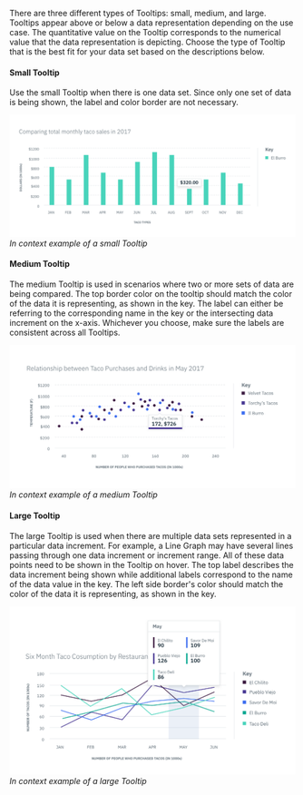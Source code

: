 There are three different types of Tooltips: small, medium, and large. Tooltips appear above or below a data representation depending on the use case. The quantitative value on the Tooltip corresponds to the numerical value that the data representation is depicting. Choose the type of Tooltip that is the best fit for your data set based on the descriptions below.

#### Small Tooltip

Use the small Tooltip when there is one data set. Since only one set of data is being shown, the label and color border are not necessary.

![In context example of a small Tooltip](images/usage-small-tooltip.png)
_In context example of a small Tooltip_


#### Medium Tooltip
The medium Tooltip is used in scenarios where two or more sets of data are being compared. The top border color on the tooltip should match the color of the data it is representing, as shown in the key. The label can either be referring to the corresponding name in the key or the intersecting data increment on the x-axis. Whichever you choose, make sure the labels are consistent across all Tooltips.

![In context example of a medium Tooltip](images/usage-medium-tooltip.png)
_In context example of a medium Tooltip_

#### Large Tooltip
The large Tooltip is used when there are multiple data sets represented in a particular data increment. For example, a Line Graph may have several lines passing through one data increment or increment range. All of these data points need to be shown in the Tooltip on hover. The top label describes the data increment being shown while additional labels correspond to the name of the data value in the key. The left side border's color should match the color of the data it is representing, as shown in the key.

![In context example of a medium Tooltip](images/usage-large-tooltip.png)
_In context example of a large Tooltip_
